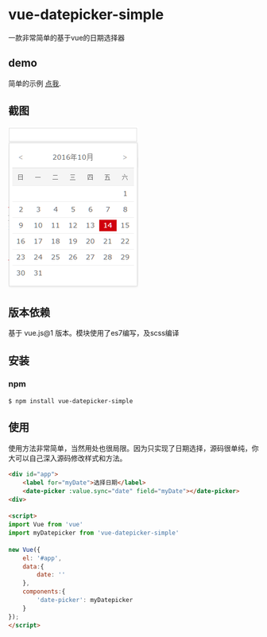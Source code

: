 # vue-datepicker-simple
一款非常简单的基于vue的日期选择器

## demo
简单的示例 [点我](http://dai-siki.github.io/vue-datepicker-simple/example/demo.html).

## 截图
![screenshot](screenshot.png)

## 版本依赖
基于 vue.js@1 版本。模块使用了es7编写，及scss编译

## 安装
### npm
```shell
$ npm install vue-datepicker-simple
```

## 使用

使用方法非常简单，当然用处也很局限。因为只实现了日期选择，源码很单纯，你大可以自己深入源码修改样式和方法。

```html
<div id="app">
    <label for="myDate">选择日期</label>
    <date-picker :value.sync="date" field="myDate"></date-picker>
<div>

<script>
import Vue from 'vue'
import myDatepicker from 'vue-datepicker-simple'

new Vue({
    el: '#app',
    data:{
        date: ''
    },
    components:{
        'date-picker': myDatepicker
    }
});
</script>
```
